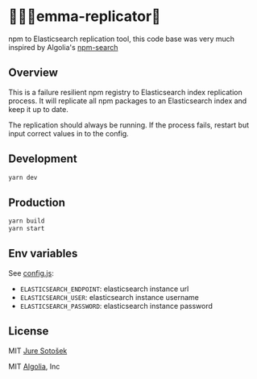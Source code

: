 # 👨🏼‍💻emma-replicator👬

npm to Elasticsearch replication tool, this code base was very much inspired by Algolia's [npm-search](https://github.com/algolia/npm-search)

## Overview

This is a failure resilient npm registry to Elasticsearch index replication process.
It will replicate all npm packages to an Elasticsearch index and keep it up to date.

The replication should always be running.
If the process fails, restart but input correct values in to the config.

## Development

```sh
yarn dev
```

## Production

```sh
yarn build
yarn start
```

## Env variables

See [config.js](./config.js):

- `ELASTICSEARCH_ENDPOINT`: elasticsearch instance url
- `ELASTICSEARCH_USER`: elasticsearch instance username
- `ELASTICSEARCH_PASSWORD`: elasticsearch instance password

## License

MIT [Jure Sotošek](https://github.com/juresotosek)

MIT [Algolia](Algolia.com), Inc
